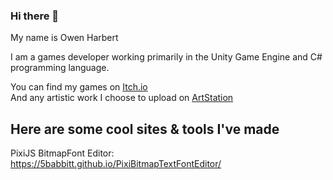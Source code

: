 ### Hi there 👋  

My name is Owen Harbert  

<!--Introduction-->
I am a games developer working primarily in the Unity Game Engine and C# programming language.  


You can find my games on [Itch.io](https://5-babbitt-games.itch.io)  
And any artistic work I choose to upload on [ArtStation](https://www.artstation.com/babbitt)

## Here are some cool sites & tools I've made
PixiJS BitmapFont Editor: https://5babbitt.github.io/PixiBitmapTextFontEditor/
<!--
**5Babbitt/5Babbitt** is a ✨ _special_ ✨ repository because its `README.md` (this file) appears on your GitHub profile.

Here are some ideas to get you started:

- 🔭 I’m currently working on ...
- 🌱 I’m currently learning ...
- 👯 I’m looking to collaborate on ...
- 🤔 I’m looking for help with ...
- 💬 Ask me about ...
- 📫 How to reach me: ...
- 😄 Pronouns: ...
- ⚡ Fun fact: ...
-->

